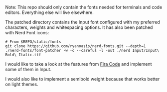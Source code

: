 
Note: This repo should only contain the fonts needed for terminals and code editors. Everything else will live elsewhere.

The patched directory contains the Input font configured with my preferred characters, weights and whitespacing options. It has also been patched with Nerd Font icons:

```
# From $REPO/static/fonts
git clone https://github.com/ryanoasis/nerd-fonts.git --depth=1
./nerd-fonts/font-patcher -w -c --careful -l -out ./nerd Input/Input\ Bold\ Italic.ttf
```

I would like to take a look at the features from [Fira Code](https://github.com/tonsky/FiraCode) and implement some of them in Input. 

I would also like to implement a semibold weight because that works better on light themes.
